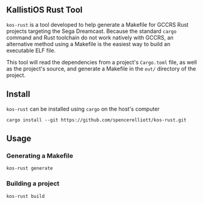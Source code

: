 ## KallistiOS Rust Tool

`kos-rust` is a tool developed to help generate a Makefile for GCCRS Rust projects targeting the Sega Dreamcast. Because
the standard `cargo` command and Rust toolchain do not work natively with GCCRS, an alternative method using a Makefile
is the easiest way to build an executable ELF file.

This tool will read the dependencies from a project's `Cargo.toml` file, as well as the project's source, and generate
a Makefile in the `out/` directory of the project.

## Install

`kos-rust` can be installed using `cargo` on the host's computer

```shell
cargo install --git https://github.com/spencerelliott/kos-rust.git
```

## Usage

### Generating a Makefile

```shell
kos-rust generate
```

### Building a project

```shell
kos-rust build
```